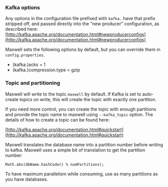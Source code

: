 ### Kafka options

Any options in the configuration file prefixed with `kafka.` have that prefix stripped off, and passed directly
into the "new producer" configuration, as described here: [http://kafka.apache.org/documentation.html#newproducerconfigs](http://kafka.apache.org/documentation.html#newproducerconfigs)

Maxwell sets the following options by default, but you can override them in `config.properties`.

- (kafka.)acks = 1
- (kafka.)compression.type = gzip

### Topic and partitioning

Maxwell will write to the topic `maxwell` by default.  If Kafka is set to auto-create topics on write, this will create the topic with exactly one partition.

If you need more control, you can create the topic with enough partitions and provide the topic name to maxwell using `--kafka_topic` option.
The details of how to create a topic can be found here:

[http://kafka.apache.org/documentation.html#quickstart](http://kafka.apache.org/documentation.html#quickstart)

Maxwell translates the database name into a partition number before writing to kafka. Maxwell uses a simple bit of translation to get the partition number:

    Math.abs(dbName.hashCode() % numPartitions);

To have maximum parallelism while consuming, use as many partitions as you have databases.

<script>
  jQuery(document).ready(function () {
    jQuery("table").addClass("table table-condensed table-bordered table-hover");
  });
</script>
